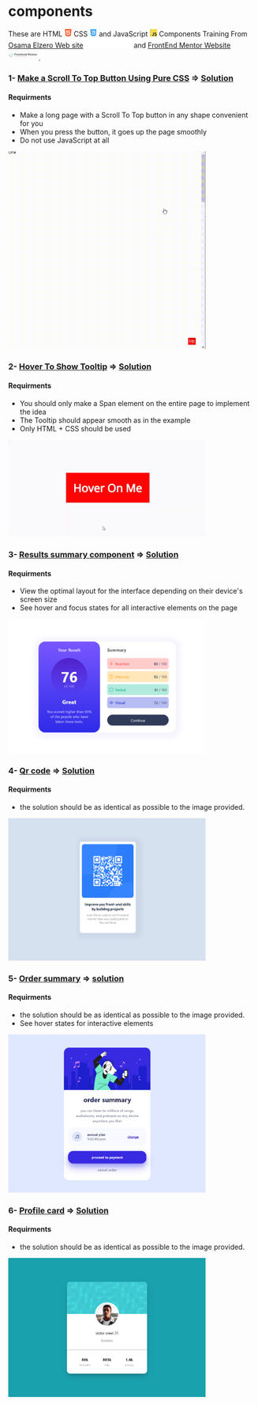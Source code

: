 # components

These are HTML <img src="./images/html-logo.png" alt="html-logo" width="15" height="15"> CSS <img src="./images/css-logo.png" alt="css-logo" width="15" height="15"> and JavaScript <img src="./images/JavaScript-logo.png" alt="html-logo" width="15" height="15"> Components Training From [Osama Elzero Web site](https://elzero.org/category/challenges/front-end-challenges/#google_vignette) <img src="./images/elzeroAcademy-logo.png" alt="css-logo" width="94.5" height="20"> and [FrontEnd Mentor Website](https://www.frontendmentor.io/) <img src="images/forntend-mentor-logo.png" alt="frontend mentor logo" width="61.2225" height="22.5">.

### 1- [Make a Scroll To Top Button Using Pure CSS](https://elzero.org/frontend-scroll-to-top-pure-css/) => [Solution](https://github.com/samuadda/components/tree/main/Scroll-To-Top)
#### Requirments
* Make a long page with a Scroll To Top button in any shape convenient for you
* When you press the button, it goes up the page smoothly
* Do not use JavaScript at all
<img src="Scroll-To-Top/scroll-to-top-pure-css.gif" alt="Scroll-to-top GIF" width="400" height="400">

### 2- [Hover To Show Tooltip](https://elzero.org/frontend-hover-to-show-tooltip/) => [Solution](https://github.com/samuadda/components/tree/main/Hover-To-Show-Tooltip)
#### Requirments
* You should only make a Span element on the entire page to implement the idea
* The Tooltip should appear smooth as in the example
* Only HTML + CSS should be used
<img src="Hover-To-Show-Tooltip/frontend-hover-to-show-tooltip.gif" alt="Hover-To-Show-Tooltip GIF" width="400" height="196.65">

### 3- [Results summary component](https://www.frontendmentor.io/challenges/results-summary-component-CE_K6s0maV) => [Solution](https://github.com/samuadda/components/tree/main/results-summary)
#### Requirments
* View the optimal layout for the interface depending on their device's screen size
* See hover and focus states for all interactive elements on the page
<img src="results-summary/assets/images/solution-shot.png" alt="solution-shot" width="400" height="270.27">

### 4- [Qr code](https://www.frontendmentor.io/challenges/qr-code-component-iux_sIO_H) => [Solution](https://github.com/samuadda/components/tree/main/QR-code)
#### Requirments
* the solution should be as identical as possible to the image provided.
<img src="QR-code/images/solution-shot.png" alt="qr code pic" width="400" height="287.76">

### 5- [Order summary](https://www.frontendmentor.io/challenges/order-summary-component-QlPmajDUj) => [solution](https://github.com/samuadda/components/tree/main/Order-summary)
#### Requirments
* the solution should be as identical as possible to the image provided.
* See hover states for interactive elements
<img src="Order-summary/images/solution-shot.png" alt="music order card" width="400" height="320.256">

### 6- [Profile card](https://www.frontendmentor.io/challenges/profile-card-component-cfArpWshJ) => [Solution](https://github.com/samuadda/components/tree/main/Profile-card)
#### Requirments
* the solution should be as identical as possible to the image provided.
<img src="Profile-card/images/solution-shot.png" alt="Profile card component" width="400" height="281.29">
